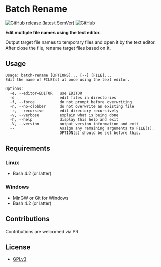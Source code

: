 # Batch Rename

[![GitHub release (latest SemVer)](https://img.shields.io/github/v/release/hkcomori/batch-rename?label=version)](https://github.com/hkcomori/batch-rename/releases/latest)
[![GitHub](https://img.shields.io/github/license/hkcomori/batch-rename)](https://github.com/hkcomori/batch-rename/blob/main/LICENSE)

**Edit multiple file names using the text editor.**

Output target file names to temporary files and open it by the text editor.
After close the file, rename target files based on it.

## Usage

```
Usage: batch-rename [OPTIONS]... [--] [FILE]...
Edit the name of FILE(s) at once using the text editor.

Options:
  -e, --editor=EDITOR   use EDITOR
  -d                    edit files in directories
  -f, --force           do not prompt before overwriting
  -n, --no-clobber      do not overwrite an existing file
  -r, --recursive       edit directory recursively
  -v, --verbose         explain what is being done
  -h, --help            display this help and exit
  -V, --version         output version information and exit
  --                    Assign any remaining arguments to FILE(s).
                        OPTION(s) should be set before this.
```

## Requirements

### Linux

- Bash 4.2 (or latter)

### Windows

- MinGW or Git for Windows
- Bash 4.2 (or latter)

## Contributions
Contributions are welcomed via PR.

## License
 * [GPLv3](https://github.com/hkcomori/batch-rename/blob/main/LICENSE)